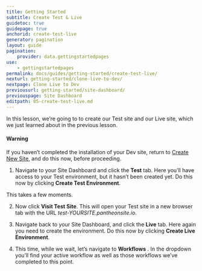 ```yaml
---
title: Getting Started
subtitle: Create Test & Live
guidetoc: true
guidepage: true
anchorid: create-test-live
generator: pagination
layout: guide
pagination:
    provider: data.gettingstartedpages
use:
    - gettingstartedpages
permalink: docs/guides/getting-started/create-test-live/
nexturl: getting-started/clone-live-to-dev/
nextpage: Clone Live to Dev
previousurl: getting-started/site-dashboard/
previouspage: Site Dashboard
editpath: 05-create-test-live.md
---
```

In this lesson, we’re going to to create our Test site and our Live site, which we just learned about in the previous lesson.

<div class="alert alert-danger" role="alert">
  <h4 class="info">Warning</h4>
  <p>If you haven’t completed the installation of your Dev site, return to <a href=
  "/docs/guides/getting-started/create-new-site">Create New Site</a>, and do this now, before proceeding.</p>
</div>

1. Navigate to your Site Dashboard and click the **Test** tab. Here you’ll have access to your Test environment, but it hasn’t been created yet. Do this now by clicking **Create Test Environment**.

  This takes a few moments. 
  
2. Now click **Visit Test Site**. This will open your Test site in a new browser tab with the URL *test-YOURSITE.pantheonsite.io*.

3. Navigate back to your Site Dashboard, and click the **Live** tab. Here again you need to create the environment. Do this now by clicking **Create Live Environment**.

4. This time, while we wait, let’s navigate to **Workflows** . In the dropdown you’ll find your active workflow as well as those workflows we’ve completed to this point.
